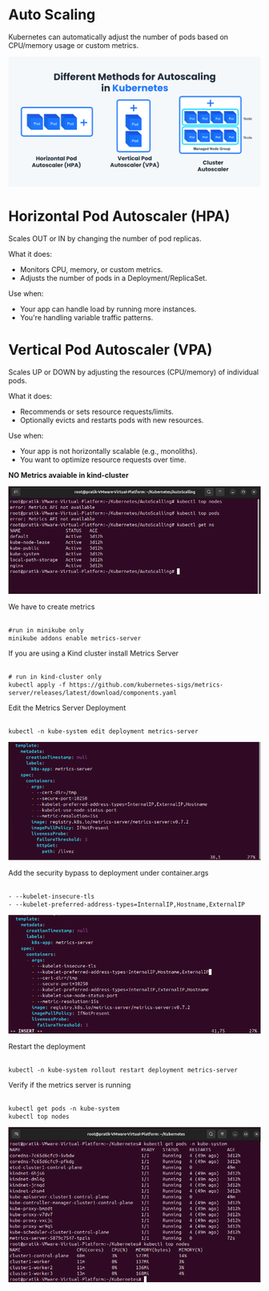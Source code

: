 # Auto Scaling

Kubernetes can automatically adjust the number of pods based on CPU/memory usage or custom metrics.

![Alt-text](https://github.com/herrry107/Kubernetes/blob/main/images/scalling.png)

# Horizontal Pod Autoscaler (HPA)

Scales OUT or IN by changing the number of pod replicas.

What it does:
- Monitors CPU, memory, or custom metrics.
- Adjusts the number of pods in a Deployment/ReplicaSet.

Use when:
- Your app can handle load by running more instances.
- You're handling variable traffic patterns.

# Vertical Pod Autoscaler (VPA)

Scales UP or DOWN by adjusting the resources (CPU/memory) of individual pods.

What it does:
- Recommends or sets resource requests/limits.
- Optionally evicts and restarts pods with new resources.

Use when:
- Your app is not horizontally scalable (e.g., monoliths).
- You want to optimize resource requests over time.


**NO Metrics avaiable in kind-cluster**

![Metrics-Not-Available](https://github.com/herrry107/Kubernetes/blob/main/images/metrics-not-available.png)

We have to create metrics 
<pre><code>
#run in minikube only
minikube addons enable metrics-server
</code></pre>

If you are using a Kind cluster install Metrics Server
<pre><code>
# run in kind-cluster only
kubectl apply -f https://github.com/kubernetes-sigs/metrics-server/releases/latest/download/components.yaml  
</code></pre>

Edit the Metrics Server Deployment
<pre><code>
kubectl -n kube-system edit deployment metrics-server
</code></pre>

![Metrics-add-ssl-bypass](https://github.com/herrry107/Kubernetes/blob/main/images/metrics-step1.png)

Add the security bypass to deployment under container.args
<pre><code>
- --kubelet-insecure-tls
- --kubelet-preferred-address-types=InternalIP,Hostname,ExternalIP
</code></pre>

![Metrics-add-ssl-bypass](https://github.com/herrry107/Kubernetes/blob/main/images/metrics-step2.png)
  
Restart the deployment
<pre><code>
kubectl -n kube-system rollout restart deployment metrics-server
</code></pre>

Verify if the metrics server is running
<pre><code>
kubectl get pods -n kube-system
kubectl top nodes
</code></pre>

![Metrics-add-ssl-bypass](https://github.com/herrry107/Kubernetes/blob/main/images/metrics-step3.png)


